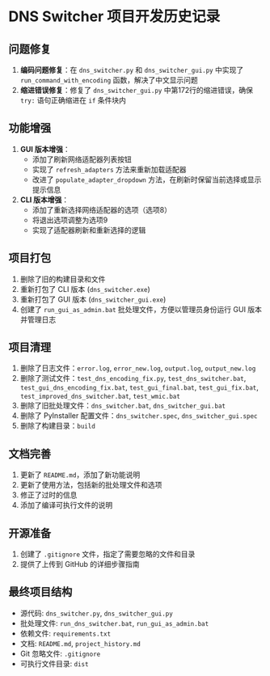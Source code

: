 # DNS Switcher 项目开发历史记录

## 问题修复
1. **编码问题修复**：在 `dns_switcher.py` 和 `dns_switcher_gui.py` 中实现了 `run_command_with_encoding` 函数，解决了中文显示问题
2. **缩进错误修复**：修复了 `dns_switcher_gui.py` 中第172行的缩进错误，确保 `try:` 语句正确缩进在 `if` 条件块内

## 功能增强
1. **GUI 版本增强**：
   - 添加了刷新网络适配器列表按钮
   - 实现了 `refresh_adapters` 方法来重新加载适配器
   - 改进了 `populate_adapter_dropdown` 方法，在刷新时保留当前选择或显示提示信息
2. **CLI 版本增强**：
   - 添加了重新选择网络适配器的选项（选项8）
   - 将退出选项调整为选项9
   - 实现了适配器刷新和重新选择的逻辑

## 项目打包
1. 删除了旧的构建目录和文件
2. 重新打包了 CLI 版本 (`dns_switcher.exe`)
3. 重新打包了 GUI 版本 (`dns_switcher_gui.exe`)
4. 创建了 `run_gui_as_admin.bat` 批处理文件，方便以管理员身份运行 GUI 版本并管理日志

## 项目清理
1. 删除了日志文件：`error.log`, `error_new.log`, `output.log`, `output_new.log`
2. 删除了测试文件：`test_dns_encoding_fix.py`, `test_dns_switcher.bat`, `test_gui_dns_encoding_fix.bat`, `test_gui_final.bat`, `test_gui_fix.bat`, `test_improved_dns_switcher.bat`, `test_wmic.bat`
3. 删除了旧批处理文件：`dns_switcher.bat`, `dns_switcher_gui.bat`
4. 删除了 PyInstaller 配置文件：`dns_switcher.spec`, `dns_switcher_gui.spec`
5. 删除了构建目录：`build`

## 文档完善
1. 更新了 `README.md`，添加了新功能说明
2. 更新了使用方法，包括新的批处理文件和选项
3. 修正了过时的信息
4. 添加了编译可执行文件的说明

## 开源准备
1. 创建了 `.gitignore` 文件，指定了需要忽略的文件和目录
2. 提供了上传到 GitHub 的详细步骤指南

## 最终项目结构
- 源代码: `dns_switcher.py`, `dns_switcher_gui.py`
- 批处理文件: `run_dns_switcher.bat`, `run_gui_as_admin.bat`
- 依赖文件: `requirements.txt`
- 文档: `README.md`, `project_history.md`
- Git 忽略文件: `.gitignore`
- 可执行文件目录: `dist`